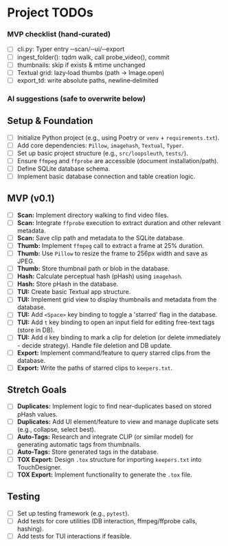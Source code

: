 # Project TODOs

<!-- CURSOR:KEEP_START -->
### MVP checklist (hand‑curated)

- [ ] cli.py: Typer entry ‑‑scan/‑‑ui/‑‑export
- [ ] ingest_folder(): tqdm walk, call probe_video(), commit
- [ ] thumbnails: skip if exists & mtime unchanged
- [ ] Textual grid: lazy‑load thumbs (path → Image.open)
- [ ] export_td: write absolute paths, newline‑delimited
<!-- CURSOR:KEEP_END -->

### AI suggestions (safe to overwrite below)


## Setup & Foundation
- [ ] Initialize Python project (e.g., using Poetry or `venv` + `requirements.txt`).
- [ ] Add core dependencies: `Pillow`, `imagehash`, `Textual`, `Typer`.
- [ ] Set up basic project structure (e.g., `src/loopsleuth`, `tests/`).
- [ ] Ensure `ffmpeg` and `ffprobe` are accessible (document installation/path).
- [ ] Define SQLite database schema.
- [ ] Implement basic database connection and table creation logic.

## MVP (v0.1)
- [ ] **Scan:** Implement directory walking to find video files.
- [ ] **Scan:** Integrate `ffprobe` execution to extract duration and other relevant metadata.
- [ ] **Scan:** Save clip path and metadata to the SQLite database.
- [ ] **Thumb:** Implement `ffmpeg` call to extract a frame at 25% duration.
- [ ] **Thumb:** Use `Pillow` to resize the frame to 256px width and save as JPEG.
- [ ] **Thumb:** Store thumbnail path or blob in the database.
- [ ] **Hash:** Calculate perceptual hash (pHash) using `imagehash`.
- [ ] **Hash:** Store pHash in the database.
- [ ] **TUI:** Create basic Textual app structure.
- [ ] **TUI:** Implement grid view to display thumbnails and metadata from the database.
- [ ] **TUI:** Add `<Space>` key binding to toggle a 'starred' flag in the database.
- [ ] **TUI:** Add `t` key binding to open an input field for editing free-text tags (store in DB).
- [ ] **TUI:** Add `d` key binding to mark a clip for deletion (or delete immediately - decide strategy). Handle file deletion and DB update.
- [ ] **Export:** Implement command/feature to query starred clips from the database.
- [ ] **Export:** Write the paths of starred clips to `keepers.txt`.

## Stretch Goals
- [ ] **Duplicates:** Implement logic to find near-duplicates based on stored pHash values.
- [ ] **Duplicates:** Add UI element/feature to view and manage duplicate sets (e.g., collapse, select best).
- [ ] **Auto-Tags:** Research and integrate CLIP (or similar model) for generating automatic tags from thumbnails.
- [ ] **Auto-Tags:** Store generated tags in the database.
- [ ] **TOX Export:** Design `.tox` structure for importing `keepers.txt` into TouchDesigner.
- [ ] **TOX Export:** Implement functionality to generate the `.tox` file.

## Testing
- [ ] Set up testing framework (e.g., `pytest`).
- [ ] Add tests for core utilities (DB interaction, ffmpeg/ffprobe calls, hashing).
- [ ] Add tests for TUI interactions if feasible.
